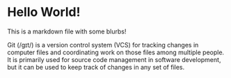 # Hello World!

This is a markdown file with some blurbs!

Git (/ɡɪt/) is a version control system (VCS) for tracking changes in computer files and coordinating work on those files among multiple people. It is primarily used for source code management in software development, but it can be used to keep track of changes in any set of files.